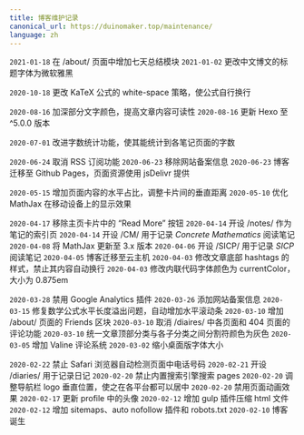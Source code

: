 ```yaml
---
title: 博客维护记录
canonical_url: https://duinomaker.top/maintenance/
language: zh
---
```


`2021-01-18` 在 /about/ 页面中增加七天总结模块
`2021-01-02` 更改中文博文的标题字体为微软雅黑

`2020-10-18` 更改 KaTeX 公式的 white-space 策略，使公式自行换行

`2020-08-16` 加深部分文字颜色，提高文章内容可读性
`2020-08-16` 更新 Hexo 至 ^5.0.0 版本

`2020-07-01` 改进字数统计功能，使其能统计到各笔记页面的字数

`2020-06-24` 取消 RSS 订阅功能
`2020-06-23` 移除网站备案信息
`2020-06-23` 博客迁移至 Github Pages，页面资源使用 jsDelivr 提供
<!-- `2020-06-28` 禁用 Valine 评论系统 -->

`2020-05-15` 增加页面内容的水平占比，调整卡片间的垂直距离
`2020-05-10` 优化 MathJax 在移动设备上的显示效果

`2020-04-17` 移除主页卡片中的 “Read More” 按钮
`2020-04-14` 开设 /notes/ 作为笔记的索引页
`2020-04-14` 开设 /CM/ 用于记录 *Concrete Mathematics* 阅读笔记
`2020-04-08` 将 MathJax 更新至 3.x 版本
`2020-04-06` 开设 /SICP/ 用于记录 *SICP* 阅读笔记
`2020-04-05` 博客迁移至云主机
`2020-04-03` 修改文章底部 hashtags 的样式，禁止其内容自动换行
`2020-04-03` 修改内联代码字体颜色为 currentColor，大小为 0.875em
<!-- `2020-04-17` 将 font-awesome 字体下载至云主机 -->
<!-- `2020-04-09` 默认的数学公式渲染器由 MathJax 改为 KaTeX -->

`2020-03-28` 禁用 Google Analytics 插件
`2020-03-26` 添加网站备案信息
`2020-03-15` 修复数学公式水平长度溢出问题，自动增加水平滚动条
`2020-03-10` 增加 /about/ 页面的 Friends 区块
`2020-03-10` 取消 /diaires/ 中各页面和 404 页面的评论功能
`2020-03-10` 统一文章顶部分类与各子分类之间分割符颜色为灰色
`2020-03-05` 增加 Valine 评论系统
`2020-03-02` 缩小桌面版字体大小
<!-- `2020-03-30` 将所有的版权声明改为中文 -->
<!-- `2020-03-26` 将图片迁移至 server.duinomaker.top，取消使用七牛云 -->
<!-- `2020-03-25` 将部分图片迁移至七牛云，以提高页面加载速度 -->

`2020-02-22` 禁止 Safari 浏览器自动检测页面中电话号码
`2020-02-21` 开设 /diaries/ 用于记录日记
`2020-02-20` 禁止内置搜索引擎搜索 pages
`2020-02-20` 调整导航栏 logo 垂直位置，使之在各平台都可以居中
`2020-02-20` 禁用页面动画效果
`2020-02-17` 更新 profile 中的头像
`2020-02-12` 增加 gulp 插件压缩 html 文件
`2020-02-12` 增加 sitemaps、auto nofollow 插件和 robots.txt
`2020-02-10` 博客诞生
<!-- `2020-02-19` 博客转移至 GitHub Pages -->
<!-- `2020-02-12` 更改 font-awesome 字体 CDN 为 cdn.bootcss.com -->